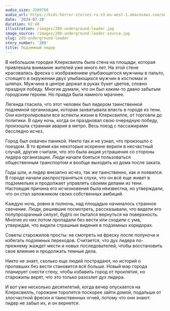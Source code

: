 ```yaml
---
audio_size: 3209760
audio_url: https://kids-horror-stories-ru.s3.eu-west-1.amazonaws.com/audio/289-underground-leader.mp3
date: '2024-07-28'
duration: 02:40
illustration: /images/289-underground-leader.jpg
image_source: /images/289-underground-leader-source.jpg
slug: 289-underground-leader
story_number: '289'
title: Подземный лидер
---
```


В небольшом городке Клерксвилль была стена на площади, которая привлекала внимание жителей уже много лет. На этой стене красовалась фреска с изображением улыбающегося мужчины в пальто, стоящего в окружении двух улыбающихся мужчин в костюмах и шляпах. Мужчина в центре держал в руках букет цветов, словно празднуя победу. Многие думали, что он был каким-то давно забытым городским героем. Но правда была намного мрачнее.

Легенда гласила, что этот человек был лидером таинственной подземной организации, которая захватывала власть в городе из тени. Они контролировали все аспекты жизни в Клерксвилле, от торговли до политики. В одну ночь, когда он праздновал свою очередную победу, произошла странная авария в метро. Весь поезд с пассажирами бесследно исчез.

Город был охвачен паникой. Никто так и не узнал, что произошло с поездом. В то время как некоторые искренне верили в несчастный случай, другие считали, что это была акция устрашения со стороны лидера организации. Люди начали бояться пользоваться общественным транспортом и вообще выходить из дома после заката.

Годы шли, и лидер внезапно исчез, так же таинственно, как и появился. В городе начали распространяться слухи, что он всё еще живет в подземельях и продолжает управлять своими делами из тени. Настоящая причина его исчезновения была неизвестна, но утверждали, что он стал заложником своих собственных амбиций.

Каждую ночь, ровно в полночь, над площадью начиналось странное свечение. Люди, решившие посмотреть, рассказывали, что видели его полупрозрачный силуэт, будто он пытался вернуться на поверхность. Многие из них потом пропадали без вести или сходили с ума, утверждая, что видели страшные видения в подземных коридорах.

Советы старожилов просты: не смотреть на фреску после полуночи и избегать подземных переходов. Считается, что дух лидера по-прежнему жаждет мести и новых последователей, чтобы восстановить свое влияние и продолжать темные дела.

Никто не знает, сколько еще людей пострадают, но историй о пропавших без вести становится всё больше. Новый мэр города планирует снести стену, чтобы избавить город от проклятия, но старожилы верят, что это только разозлит дух лидера.

И вот уже несколько десятилетий, когда вечер опускается на Клерксвилль, горожане торопятся поскорее зайти домой, подальше от злосчастной фрески и таинственных огней, потому что они знают: лидер не забыл их, и он вернется.